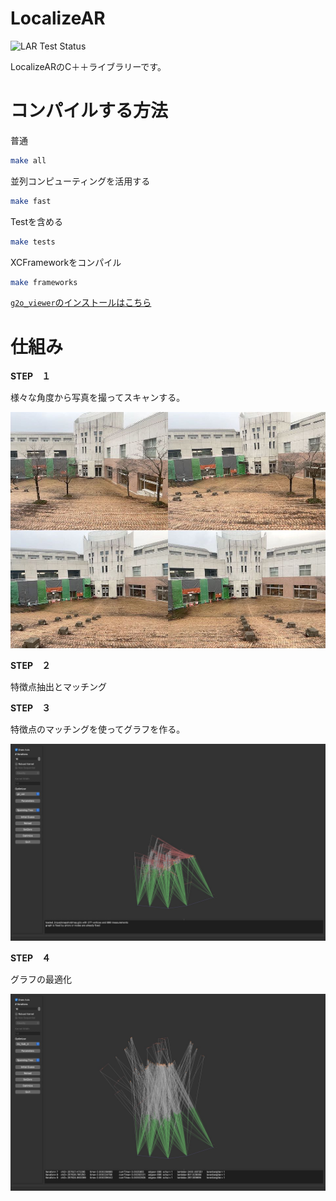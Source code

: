 # LocalizeAR

![LAR Test Status](https://github.com/kobejean/lar/actions/workflows/test.yml/badge.svg?branch=main)

LocalizeARのC＋＋ライブラリーです。

# コンパイルする方法

普通
```sh
make all
```

並列コンピューティングを活用する
```sh
make fast
```

Testを含める
```sh
make tests
```

XCFrameworkをコンパイル
```sh
make frameworks
```

[`g2o_viewer`のインストールはこちら](/docs/INSTALL_G2O_VIEWER.md)

# 仕組み

**STEP　１**

様々な角度から写真を撮ってスキャンする。

![Scan Images](/docs/media/scan_images.jpeg)

**STEP　２**

特徴点抽出とマッチング

**STEP　３**

特徴点のマッチングを使ってグラフを作る。

![Graph Before Optimization](/docs/media/construct_graph.jpeg)

**STEP　４**

グラフの最適化

![Graph After Optimization](/docs/media/optimize_graph.jpeg)


